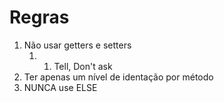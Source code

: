 # Regras

1. Não usar getters e setters
   1. 1. Tell, Don't ask
2.  Ter apenas um nível de identação por método
3.  NUNCA use ELSE